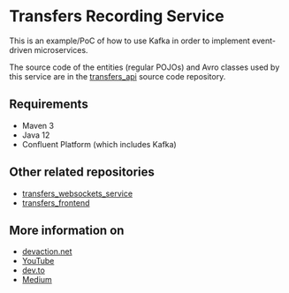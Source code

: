 # Transfers Recording Service
  
This is an example/PoC of how to use Kafka in order to implement event-driven microservices.  
  
The source code of the entities (regular POJOs) and Avro classes used by this service
are in the [transfers_api](https://github.com/VictorGil/transfers_api/) source code repository.  
  
## Requirements
 - Maven 3  
 - Java 12  
 - Confluent Platform (which includes Kafka)  
  
## Other related repositories
 - [transfers_websockets_service](https://github.com/VictorGil/transfers_websockets_service)
 - [transfers_frontend](https://github.com/VictorGil/transfers_frontend/)   
  
## More information on
 - [devaction.net](https://www.devaction.net/2019/08/event-driven-microservices.html)
 - [YouTube](https://youtu.be/w-Vy6_0buYo)
 - [dev.to](https://dev.to/victorgil/using-apache-kafka-to-implement-event-driven-microservices-af2)
 - [Medium](https://medium.com/@victorgil_91367/using-apache-kafka-to-implement-event-driven-microservices-810a26f1418f?sk=3e33f51f2958ae0cd5a265652d133316)
  